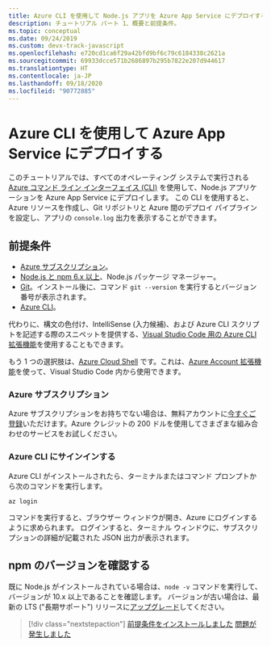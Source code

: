 ```yaml
---
title: Azure CLI を使用して Node.js アプリを Azure App Service にデプロイする
description: チュートリアル パート 1、概要と前提条件。
ms.topic: conceptual
ms.date: 09/24/2019
ms.custom: devx-track-javascript
ms.openlocfilehash: e720cd1ca6f29a42bfd9bf6c79c6184338c2621a
ms.sourcegitcommit: 69933dcce571b2686897b295b7822e207d944617
ms.translationtype: HT
ms.contentlocale: ja-JP
ms.lasthandoff: 09/18/2020
ms.locfileid: "90772885"
---
```

# <a name="deploy-to-azure-app-service-using-the-azure-cli"></a>Azure CLI を使用して Azure App Service にデプロイする

このチュートリアルでは、すべてのオペレーティング システムで実行される [Azure コマンド ライン インターフェイス (CLI)](/cli/azure/overview?view=azure-cli-latest) を使用して、Node.js アプリケーションを Azure App Service にデプロイします。 この CLI を使用すると、Azure リソースを作成し、Git リポジトリと Azure 間のデプロイ パイプラインを設定し、アプリの `console.log` 出力を表示することができます。

## <a name="prerequisites"></a>前提条件

- [Azure サブスクリプション](#azure-subscription)。
- [Node.js と npm 6.x 以上](https://nodejs.org/en/download)、Node.js パッケージ マネージャー。
- [Git](https://git-scm.com/downloads)。インストール後に、コマンド `git --version` を実行するとバージョン番号が表示されます。
- [Azure CLI](/cli/azure/install-azure-cli)。

代わりに、構文の色付け、IntelliSense (入力候補)、および Azure CLI スクリプトを記述する際のスニペットを提供する、[Visual Studio Code 用の Azure CLI 拡張機能](https://marketplace.visualstudio.com/items?itemName=ms-vscode.azurecli)を使用することもできます。

もう 1 つの選択肢は、[Azure Cloud Shell](/azure/cloud-shell/overview) です。これは、[Azure Account 拡張機能](https://marketplace.visualstudio.com/items?itemName=ms-vscode.azure-account)を使って、Visual Studio Code 内から使用できます。

### <a name="azure-subscription"></a>Azure サブスクリプション

Azure サブスクリプションをお持ちでない場合は、無料アカウントに[今すぐご登録](https://azure.microsoft.com/free/?utm_source=campaign&utm_campaign=vscode-tutorial-node-git&mktingSource=vscode-tutorial-node-git)いただけます。Azure クレジットの 200 ドルを使用してさまざまな組み合わせのサービスをお試しください。

### <a name="sign-in-to-the-azure-cli"></a>Azure CLI にサインインする

Azure CLI がインストールされたら、ターミナルまたはコマンド プロンプトから次のコマンドを実行します。

```azurecli
az login
```

コマンドを実行すると、ブラウザー ウィンドウが開き、Azure にログインするように求められます。 ログインすると、ターミナル ウィンドウに、サブスクリプションの詳細が記載された JSON 出力が表示されます。

## <a name="check-npm-version"></a>npm のバージョンを確認する

既に Node.js がインストールされている場合は、`node -v` コマンドを実行して、バージョンが 10.x 以上であることを確認します。 バージョンが古い場合は、最新の LTS ("長期サポート") リリースに[アップグレード](https://nodejs.org/en/download/)してください。

> [!div class="nextstepaction"]
> [前提条件をインストールしました](tutorial-vscode-azure-cli-node-02.md) [問題が発生しました](https://www.research.net/r/PWZWZ52?tutorial=node-deployment&step=getting-started)